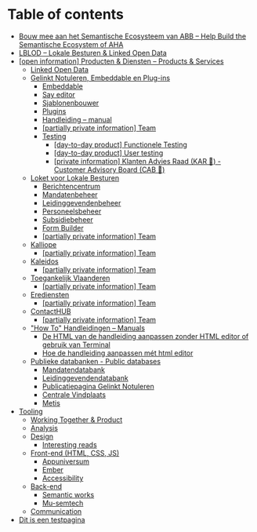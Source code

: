 # Table of contents

* [Bouw mee aan het Semantische Ecosysteem van ABB  – Help Build the Semantische Ecosystem of AHA](README.md)
* [LBLOD – Lokale Besturen & Linked Open Data](lblod-lokale-besturen-and-linked-open-data.md)
* [\[open information\] Producten & Diensten – Products & Services](products-services/README.md)
  * [Linked Open Data](products-services/linked-open-data.md)
  * [Gelinkt Notuleren, Embeddable en Plug-ins](products-services/gelinkt-notuleren/README.md)
    * [Embeddable](products-services/gelinkt-notuleren/embeddable.md)
    * [Say editor](products-services/gelinkt-notuleren/say-editor.md)
    * [Sjablonenbouwer](products-services/gelinkt-notuleren/sjablonenbouwer.md)
    * [Plugins](products-services/gelinkt-notuleren/plugins.md)
    * [Handleiding – manual](products-services/gelinkt-notuleren/handleiding-manual.md)
    * [\[partially private information\] Team](products-services/gelinkt-notuleren/partially-private-information-team.md)
    * [Testing](products-services/gelinkt-notuleren/testing/README.md)
      * [\[day-to-day product\] Functionele Testing](products-services/gelinkt-notuleren/testing/functionele-testing.md)
      * [\[day-to-day product\] User testing](products-services/gelinkt-notuleren/testing/user-testing.md)
      * [\[private information\] Klanten Advies Raad \(KAR 🚃\) - Customer Advisory Board \(CAB 🚕\)](products-services/gelinkt-notuleren/testing/private-information-klanten-advies-raad-kar-customer-advisory-board-cab.md)
  * [Loket voor Lokale Besturen](products-services/loket-voor-lokale-besturen/README.md)
    * [Berichtencentrum](products-services/loket-voor-lokale-besturen/berichtencentrum.md)
    * [Mandatenbeheer](products-services/loket-voor-lokale-besturen/mandatendatabank.md)
    * [Leidinggevendenbeheer](products-services/loket-voor-lokale-besturen/leidinggevendendatabank.md)
    * [Personeelsbeheer](products-services/loket-voor-lokale-besturen/personeelsbeheer.md)
    * [Subsidiebeheer](products-services/loket-voor-lokale-besturen/subsidiebeheer.md)
    * [Form Builder](products-services/loket-voor-lokale-besturen/form-builder.md)
    * [\[partially private information\] Team](products-services/loket-voor-lokale-besturen/partially-private-information-team.md)
  * [Kalliope](products-services/kalliope/README.md)
    * [\[partially private information\] Team](products-services/kalliope/partially-private-information-team.md)
  * [Kaleidos](products-services/kaleidos/README.md)
    * [\[partially private information\] Team](products-services/kaleidos/partially-private-information-team.md)
  * [Toegankelijk Vlaanderen](products-services/toegankelijk-vlaanderen/README.md)
    * [\[partially private information\] Team](products-services/toegankelijk-vlaanderen/partially-private-information-team.md)
  * [Erediensten](products-services/erediensten/README.md)
    * [\[partially private information\] Team](products-services/erediensten/partially-private-information-team.md)
  * [ContactHUB](products-services/contacthub/README.md)
    * [\[partially private information\] Team](products-services/contacthub/partially-private-information-team.md)
  * ["How To" Handleidingen – Manuals](products-services/handleidingen-manuals/README.md)
    * [De HTML van de handleiding aanpassen zonder HTML editor of gebruik van Terminal](products-services/handleidingen-manuals/de-html-van-de-handleiding-aanpassen-zonder-html-editor-of-gebruik-van-terminal.md)
    * [Hoe de handleiding aanpassen mét html editor](products-services/handleidingen-manuals/untitled.md)
  * [Publieke databanken - Public databases](products-services/wikis-and-publieke-databanken-public-databases/README.md)
    * [Mandatendatabank](products-services/wikis-and-publieke-databanken-public-databases/mandatendatabank.md)
    * [Leidinggevendendatabank](products-services/wikis-and-publieke-databanken-public-databases/leidinggevendendatabank.md)
    * [Publicatiepagina Gelinkt Notuleren](products-services/wikis-and-publieke-databanken-public-databases/publicatiepagina-gelinkt-notuleren.md)
    * [Centrale Vindplaats](products-services/wikis-and-publieke-databanken-public-databases/centrale-vindplaats.md)
    * [Metis](products-services/wikis-and-publieke-databanken-public-databases/metis.md)
* [Tooling](tooling/README.md)
  * [Working Together & Product](tooling/working-together-and-product.md)
  * [Analysis](tooling/analysis.md)
  * [Design](tooling/design/README.md)
    * [Interesting reads](tooling/design/design-systems.md)
  * [Front-end \(HTML, CSS, JS\)](tooling/front-end/README.md)
    * [Appuniversum](tooling/front-end/css.md)
    * [Ember](tooling/front-end/ember.md)
    * [Accessibility](tooling/front-end/accessibility.md)
  * [Back-end](tooling/back-end/README.md)
    * [Semantic works](tooling/back-end/semantic-works.md)
    * [Mu-semtech](tooling/back-end/mu-semtech.md)
  * [Communication](tooling/communication.md)
* [Dit is een testpagina](dit-is-een-testpagina.md)

